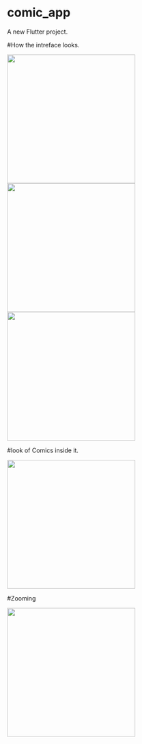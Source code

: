 # comic_app

A new Flutter project.


#How the intreface looks.
<p float="left">
  <img src="https://i.ibb.co/gyKn6Pc/main-page.jpg" width="300" />
  <img src="https://i.ibb.co/pry9StP/hin-main-page.jpg" width="300" /> 
  <img src="https://i.ibb.co/Mp6kpPv/man-main-page.jpg" width="300" />
</p>



#look of Comics inside it.
<p float="left">
  <img src="https://i.ibb.co/KjHw7QQ/inside.jpg" width="300" />
</p>




#Zooming
<p float="left">
  <img src="https://i.ibb.co/PmHNXXv/zoom.jpg" width="300" />
</p>
